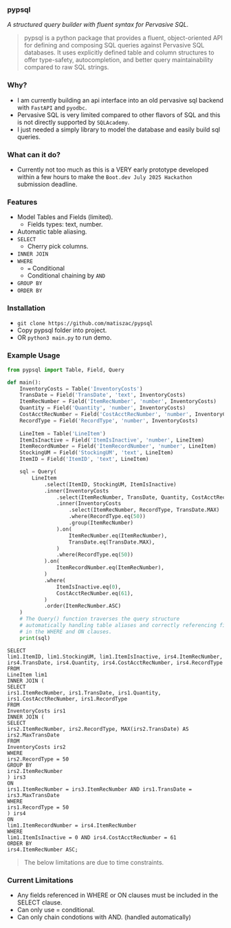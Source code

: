 ### pypsql
*A structured query builder with fluent syntax for Pervasive SQL.*

> pypsql is a python package that provides a fluent, object-oriented API for defining and composing SQL
> queries against Pervasive SQL databases. It uses explicitly defined table and column structures to offer
> type-safety, autocompletion, and better query maintainability compared to raw SQL strings.


### Why?
- I am currently building an api interface into an old pervasive sql backend with `FastAPI` and `pyodbc`.
- Pervasive SQL is very limited compared to other flavors of SQL and this is not directly supported by `SQLAcademy`.
- I just needed a simply library to model the database and easily build sql queries.

### What can it do?
- Currently not too much as this is a VERY early prototype developed within a few hours to make the `Boot.dev July 2025 Hackathon` submission deadline.

### Features
- Model Tables and Fields (limited).
  - Fields types: text, number.
- Automatic table aliasing.
- `SELECT`
  - Cherry pick columns.
- `INNER JOIN`
- `WHERE`
  - `=` Conditional
  - Conditional chaining by `AND`
- `GROUP BY`
- `ORDER BY`

### Installation
- `git clone https://github.com/matiszac/pypsql`
- Copy pypsql folder into project.
- OR `python3 main.py` to run demo.

### Example Usage
```py
from pypsql import Table, Field, Query

def main():
    InventoryCosts = Table('InventoryCosts')
    TransDate = Field('TransDate', 'text', InventoryCosts)
    ItemRecNumber = Field('ItemRecNumber', 'number', InventoryCosts)
    Quantity = Field('Quantity', 'number', InventoryCosts)
    CostAcctRecNumber = Field('CostAcctRecNumber', 'number', InventoryCosts)
    RecordType = Field('RecordType', 'number', InventoryCosts)
    
    LineItem = Table('LineItem')
    ItemIsInactive = Field('ItemIsInactive', 'number', LineItem)
    ItemRecordNumber = Field('ItemRecordNumber', 'number', LineItem)
    StockingUM = Field('StockingUM', 'text', LineItem)
    ItemID = Field('ItemID', 'text', LineItem)

    sql = Query(
        LineItem
            .select(ItemID, StockingUM, ItemIsInactive)
            .inner(InventoryCosts
                .select(ItemRecNumber, TransDate, Quantity, CostAcctRecNumber, RecordType)
                .inner(InventoryCosts
                    .select(ItemRecNumber, RecordType, TransDate.MAX)
                    .where(RecordType.eq(50))
                    .group(ItemRecNumber)
                ).on(
                    ItemRecNumber.eq(ItemRecNumber),
                    TransDate.eq(TransDate.MAX),
                )
                .where(RecordType.eq(50))
            ).on(
                ItemRecordNumber.eq(ItemRecNumber),
            )
            .where(
                ItemIsInactive.eq(0),
                CostAcctRecNumber.eq(61),
            )
            .order(ItemRecNumber.ASC)
    )
    # The Query() function traverses the query structure
    # automatically handling table aliases and correctly referencing fields
    # in the WHERE and ON clauses.
    print(sql)
```
```
SELECT
lim1.ItemID, lim1.StockingUM, lim1.ItemIsInactive, irs4.ItemRecNumber, irs4.TransDate, irs4.Quantity, irs4.CostAcctRecNumber, irs4.RecordType
FROM
LineItem lim1
INNER JOIN (
SELECT
irs1.ItemRecNumber, irs1.TransDate, irs1.Quantity, irs1.CostAcctRecNumber, irs1.RecordType
FROM
InventoryCosts irs1
INNER JOIN (
SELECT
irs2.ItemRecNumber, irs2.RecordType, MAX(irs2.TransDate) AS irs2.MaxTransDate
FROM
InventoryCosts irs2
WHERE
irs2.RecordType = 50 
GROUP BY
irs2.ItemRecNumber
) irs3
ON
irs1.ItemRecNumber = irs3.ItemRecNumber AND irs1.TransDate = irs3.MaxTransDate 
WHERE
irs1.RecordType = 50 
) irs4
ON
lim1.ItemRecordNumber = irs4.ItemRecNumber 
WHERE
lim1.ItemIsInactive = 0 AND irs4.CostAcctRecNumber = 61 
ORDER BY
irs4.ItemRecNumber ASC;
```

> The below limitations are due to time constraints.
### Current Limitations
- Any fields referenced in WHERE or ON clauses must be included in the SELECT clause.
- Can only use = conditional.
- Can only chain condotions with AND. (handled automatically)